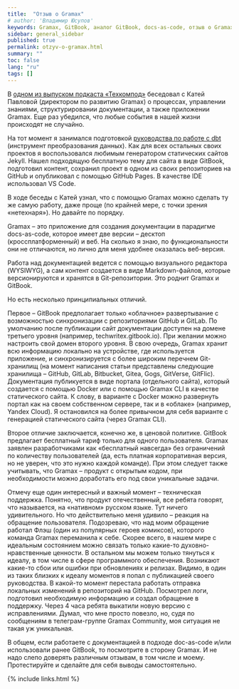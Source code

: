 ```yaml
---
title:  "Отзыв о Gramax"
# author: 'Владимир Юсупов'
keywords: Gramax, GitBook, аналог GitBook, docs-as-code, отзыв о Gramax
sidebar: general_sidebar
published: true
permalink: otzyv-o-gramax.html
summary: ""
toc: false
lang: "ru"
tags: []
---
```


В [одном из выпуском подкаста «Техкомпод»](https://techcommpod.ru/vypusk-24-beseda-s-ekaterinoi-pavlovoi/) беседовал с Катей Павловой (директором по развитию Gramax) о процессах, управлении знаниями, структурировании документации, а также приложении Gramax. Еще раз убедился, что любые события в нашей жизни происходят не случайно.

<!--more-->

На тот момент я занимался подготовкой [руководства по работе с dbt](https://dwh-book.ru/) (инструмент преобразования данных). Как для всех остальных своих проектов я воспользовался любимым генератором статических сайтов Jekyll. Нашел подходящую бесплатную тему для сайта в виде GitBook, подготовил контент, сохранил проект в одном из своих репозиториев на GitHub и опубликовал с помощью GitHub Pages. В качестве IDE использовал VS Code.

В ходе беседы с Катей узнал, что с помощью Gramax можно сделать ту же самую работу, даже проще (по крайней мере, с точки зрения «нетехнаря»). Но давайте по порядку.

Gramax – это приложение для создания документации в парадигме docs-as-code, которое имеет две версии – десктоп (кроссплатформенный) и веб. На сколько я знаю, по функциональности они не отличаются, но лично для меня удобнее оказалась веб-версия.

Работа над документацией ведется с помощью визуального редактора (WYSIWYG), а сам контент создается в виде Markdown-файлов, которые версионируются и хранятся в Git-репозитории. Это роднит Gramax и GitBook. 

Но есть несколько принципиальных отличий. 

Первое – GitBook предполагает только «облачное» развертывание с возможностью синхронизации c репозиториями GitHub и GitLab. По умолчанию после публикации сайт документации доступен на домене третьего уровня (например, techwritex.gitbook.io). При желании можно настроить свой домен второго уровня. В свою очередь, Gramax хранит всю информацию локально на устройстве, где используется приложение, и синхронизируется с более широким перечнем Git-хранилищ (на момент написания статьи представлены следующие хранилища – GitHub, GitLab, Bitbucket, Gitea, Gogs, GitVerse, GitFlic). Документация публикуется в виде портала (отдельного сайта), который создается с помощью Docker или с помощью Gramax CLI в качестве статического сайта. К слову, в варианте с Docker можно развернуть портал как на своем собственном сервере, так и в «облаке» (например, Yandex Cloud). Я остановился на более привычном для себя варианте с генерацией статического сайта (через Gramax CLI).

Второе отличие заключается, конечно же, в ценовой политике. GitBook предлагает бесплатный тариф только для одного пользователя. Gramax заявлен разработчиками как «бесплатный навсегда» без ограничений по количеству пользователей (да, есть платная корпоративная версия, но не уверен, что это нужно каждой команде). При этом следует также учитывать, что Gramax – продукт с открытым кодом, при необходимости можно доработать его под свои уникальные задачи.  

Отмечу еще один интересный и важный момент – техническая поддержка. Понятно, что продукт отечественный, все ребята говорят, что называется, на «нативном» русском языке. Тут ничего удивительного. Но что действительно меня удивило – реакция на обращение пользователя. Подозреваю, что над моим обращение работал Флэш (один из популярных героев комиксов), которого команда Gramax переманила к себе. Скорее всего, в нашем мире с идеальным состоянием можно связать только какие-то духовно-нравственные ценности. В остальном мы можем только тянуться к идеалу, в том числе в сфере программного обеспечения. Возникают какие-то сбои или ошибки при обновлениях и релизах. Видимо, в один из таких близких к идеалу моментов я попал с публикацией своего руководства. В какой-то момент перестала работать отправка локальных изменений в репозиторий на GitHub. Посмотрел логи, подготовил необходимую информацию и создал обращение в поддержку. Через 4 часа ребята выкатили новую версию с исправлениями. Думал, что мне просто повезло, но, судя по сообщениям в телеграм-группе Gramax Community, моя ситуация не такая уж уникальная.

В общем, если работаете с документацией в подходе doc-as-code и/или использовали ранее GitBook, то посмотрите в сторону Gramax. И не надо слепо доверять различным отзывам, в том числе и моему. Протестируйте и сделайте для себя выводы самостоятельно.


{% include links.html %}
